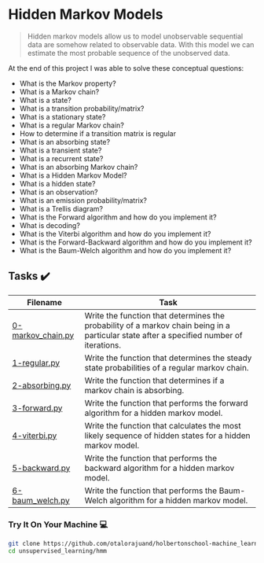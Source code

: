 # Hidden Markov Models

> Hidden markov models allow us to model unobservable sequential data are somehow related to observable data. With this model we can estimate the most probable sequence of the unobserved data.

At the end of this project I was able to solve these conceptual questions:

* What is the Markov property?
* What is a Markov chain?
* What is a state?
* What is a transition probability/matrix?
* What is a stationary state?
* What is a regular Markov chain?
* How to determine if a transition matrix is regular
* What is an absorbing state?
* What is a transient state?
* What is a recurrent state?
* What is an absorbing Markov chain?
* What is a Hidden Markov Model?
* What is a hidden state?
* What is an observation?
* What is an emission probability/matrix?
* What is a Trellis diagram?
* What is the Forward algorithm and how do you implement it?
* What is decoding?
* What is the Viterbi algorithm and how do you implement it?
* What is the Forward-Backward algorithm and how do you implement it?
* What is the Baum-Welch algorithm and how do you implement it?

## Tasks :heavy_check_mark:

| Filename | Task |
| ------ | ------------------------------------------------- | 
| [0-markov_chain.py](https://github.com/otalorajuand/holbertonschool-machine_learning/blob/main/unsupervised_learning/hmm/0-markov_chain.py)| Write the function that determines the probability of a markov chain being in a particular state after a specified number of iterations. | 
| [1-regular.py](https://github.com/otalorajuand/holbertonschool-machine_learning/blob/main/unsupervised_learning/hmm/1-regular.py)| Write the function that determines the steady state probabilities of a regular markov chain. | 
| [2-absorbing.py](https://github.com/otalorajuand/holbertonschool-machine_learning/blob/main/unsupervised_learning/hmm/2-absorbing.py)| Write the function that determines if a markov chain is absorbing. | 
| [3-forward.py](https://github.com/otalorajuand/holbertonschool-machine_learning/blob/main/unsupervised_learning/hmm/3-forward.py)| Write the function that performs the forward algorithm for a hidden markov model. | 
| [4-viterbi.py](https://github.com/otalorajuand/holbertonschool-machine_learning/blob/main/unsupervised_learning/hmm/4-viterbi.py)| Write the function that calculates the most likely sequence of hidden states for a hidden markov model. | 
| [5-backward.py](https://github.com/otalorajuand/holbertonschool-machine_learning/blob/main/unsupervised_learning/hmm/5-backward.py)| Write the function that performs the backward algorithm for a hidden markov model. | 
| [6-baum_welch.py](https://github.com/otalorajuand/holbertonschool-machine_learning/blob/main/unsupervised_learning/hmm/6-baum_welch.py)| Write the function that performs the Baum-Welch algorithm for a hidden markov model. | 


### Try It On Your Machine :computer:
```bash
git clone https://github.com/otalorajuand/holbertonschool-machine_learning.git
cd unsupervised_learning/hmm
```
